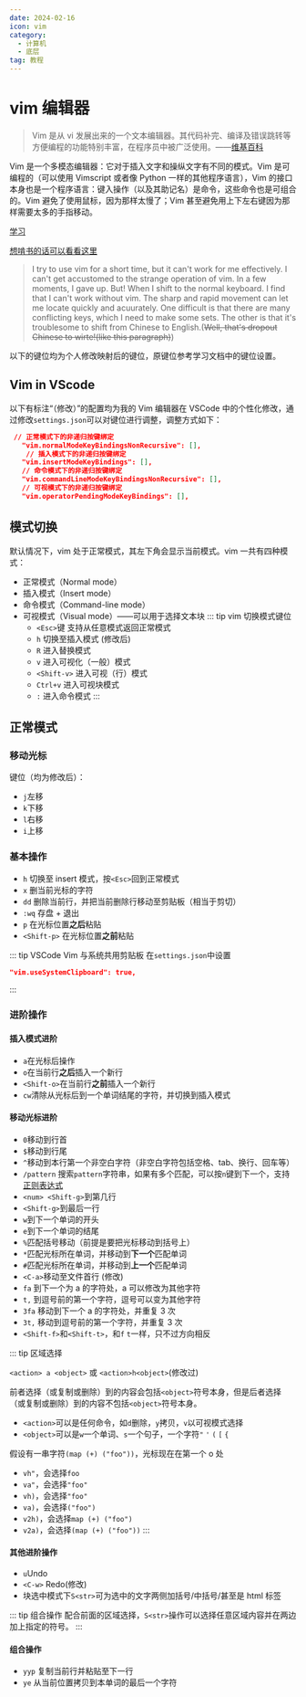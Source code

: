 ```yaml
---
date: 2024-02-16
icon: vim
category:
  - 计算机
  - 底层
tag: 教程
---
```


# vim 编辑器

> Vim 是从 vi 发展出来的一个文本编辑器。其代码补完、编译及错误跳转等方便编程的功能特别丰富，在程序员中被广泛使用。——[维基百科](https://zh.wikipedia.org/wiki/Vim)

Vim 是一个多模态编辑器：它对于插入文字和操纵文字有不同的模式。Vim 是可编程的（可以使用 Vimscript 或者像 Python 一样的其他程序语言），Vim 的接口本身也是一个程序语言：键入操作（以及其助记名）是命令，这些命令也是可组合的。Vim 避免了使用鼠标，因为那样太慢了；Vim 甚至避免用上下左右键因为那样需要太多的手指移动。

[学习](https://coolshell.cn/articles/5426.html)

[想啃书的话可以看看这里](https://awesome-programming-books.github.io/vim/Vim%E5%AE%9E%E7%94%A8%E6%8A%80%E5%B7%A7.pdf)

> I try to use vim for a short time, but it can't work for me effectively. I can't get accustomed to the strange operation of vim. In a few moments, I gave up. But! When I shift to the normal keyboard. I find that I can't work without vim. The sharp and rapid movement can let me locate quickly and acuurately. One difficult is that there are many conflicting keys, which I need to make some sets. The other is that it's troublesome to shift from Chinese to English.(~~Well, that's dropout Chinese to wirte!(like this paragraph)~~)

以下的键位均为个人修改映射后的键位，原键位参考学习文档中的键位设置。

## Vim in VScode

以下有标注“（修改）”的配置均为我的 Vim 编辑器在 VSCode 中的个性化修改，通过修改`settings.json`可以对键位进行调整，调整方式如下：

```json
 // 正常模式下的非递归按键绑定
   "vim.normalModeKeyBindingsNonRecursive": [],
    // 插入模式下的非递归按键绑定
   "vim.insertModeKeyBindings": [],
   // 命令模式下的非递归按键绑定
   "vim.commandLineModeKeyBindingsNonRecursive": [],
   // 可视模式下的非递归按键绑定
   "vim.operatorPendingModeKeyBindings": [],
```

## 模式切换

默认情况下，vim 处于正常模式，其左下角会显示当前模式。vim 一共有四种模式：

- 正常模式（Normal mode）
- 插入模式（Insert mode）
- 命令模式（Command-line mode）
- 可视模式（Visual mode）——可以用于选择文本块
  ::: tip vim 切换模式键位
  - `<Esc>`键 支持从任意模式返回正常模式
  - `h` 切换至插入模式 (修改后)
  - `R` 进入替换模式
  - `v` 进入可视化（一般）模式
  - `<Shift-v>` 进入可视（行）模式
  - `Ctrl+v` 进入可视块模式
  - `:` 进入命令模式
    :::

## 正常模式

### 移动光标

键位（均为修改后）：

- `j`左移
- `k`下移
- `l`右移
- `i`上移

### 基本操作

- `h` 切换至 insert 模式，按`<Esc>`回到正常模式
- `x` 删当前光标的字符
- `dd` 删除当前行，并把当前删除行移动至剪贴板（相当于剪切）
- `:wq` 存盘 + 退出
- `p` 在光标位置**之后**粘贴
- `<Shift-p>` 在光标位置**之前**粘贴

::: tip VSCode Vim 与系统共用剪贴板
在`settings.json`中设置

```json
"vim.useSystemClipboard": true,
```

:::

### 进阶操作

#### 插入模式进阶

- `a`在光标后操作
- `o`在当前行**之后**插入一个新行
- `<Shift-o>`在当前行**之前**插入一个新行
- `cw`清除从光标后到一个单词结尾的字符，并切换到插入模式

#### 移动光标进阶

- `0`移动到行首
- `$`移动到行尾
- `^`移动到本行第一个非空白字符（非空白字符包括空格、tab、换行、回车等）
- `/pattern` 搜索`pattern`字符串，如果有多个匹配，可以按`n`键到下一个，支持[正则表达式](/code/tips/regex.md)
- `<num> <Shift-g>`到第几行
- `<Shift-g>`到最后一行
- `w`到下一个单词的开头
- `e`到下一个单词的结尾
- `%`匹配括号移动（前提是要把光标移动到括号上）
- `*`匹配光标所在单词，并移动到**下一个**匹配单词
- `#`匹配光标所在单词，并移动到**上一个**匹配单词
- `<C-a>`移动至文件首行 (修改)
- `fa` 到下一个为 a 的字符处，a 可以修改为其他字符
- `t,` 到逗号前的第一个字符，逗号可以变为其他字符
- `3fa` 移动到下一个 a 的字符处，并重复 3 次
- `3t,` 移动到逗号前的第一个字符，并重复 3 次
- `<Shift-f>`和`<Shift-t>`，和`f` `t`一样，只不过方向相反

::: tip 区域选择

`<action> a <object>` 或 `<action>h<object>`(修改过)

前者选择（或复制或删除）到的内容会包括`<object>`符号本身，但是后者选择（或复制或删除）到的内容不包括`<object>`符号本身。

- `<action>`可以是任何命令，如`d`删除，`y`拷贝，`v`以可视模式选择
- `<object>`可以是`w`一个单词、`s`一个句子，一个字符`"` `'` `(` `[` `{`

假设有一串字符`(map (+) ("foo"))`，光标现在在第一个 o 处

- `vh"`，会选择`foo`
- `va"`，会选择`"foo"`
- `vh)`，会选择`"foo"`
- `va)`，会选择`("foo")`
- `v2h)`，会选择`map (+) ("foo")`
- `v2a)`，会选择`(map (+) ("foo"))`
  :::

#### 其他进阶操作

- `u`Undo
- `<C-w>` Redo(修改)
- 块选中模式下`S<str>`可为选中的文字两侧加括号/中括号/甚至是 html 标签

::: tip 组合操作
配合前面的区域选择，`S<str>`操作可以选择任意区域内容并在两边加上指定的符号。
:::

#### 组合操作

- `yyp` 复制当前行并粘贴至下一行
- `ye` 从当前位置拷贝到本单词的最后一个字符
